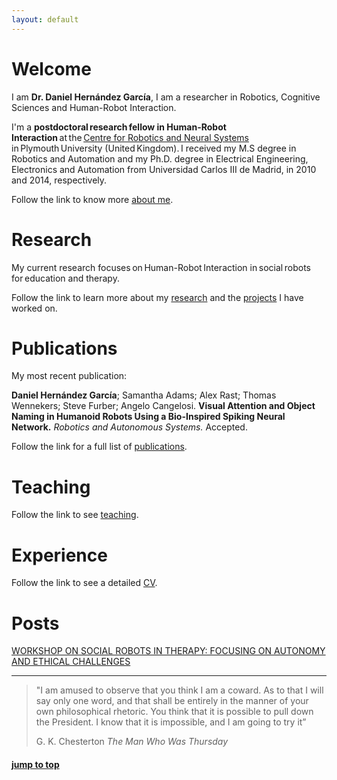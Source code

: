 ```yaml
---
layout: default
---
```


<!-- [Link to another page](./jekyll/update/2018/02/20/dinky-theme).
[Link to another page](./jekyll/update/2018/02/19/welcome-to-jekyll). -->



# [](#welcome)Welcome


I am **Dr. Daniel Hernández García**, I am a researcher in Robotics, Cognitive Sciences and Human-Robot Interaction.

I'm a **postdoctoral research fellow in Human-Robot Interaction** at the [Centre for Robotics and Neural Systems](https://www.plymouth.ac.uk/research/robotics-neural-systems) in Plymouth University (United Kingdom). I received my M.S degree in Robotics and Automation and my Ph.D. degree in Electrical Engineering, Electronics and Automation from Universidad Carlos III de Madrid, in 2010 and 2014, respectively.

Follow the link to know more [about me](about).

<!-- ### Contact
Daniel Hernández García

School of Computing and Mathematics

University of Plymouth

A216 Portland Square

Plymouth PL4 8AA

United Kingdom

email: daniel.hernandez  plymouth.ac.uk

web: dhgarcia.github.io

phone: +44 799 -->



# [](#research)Research

My current research focuses on Human-Robot Interaction in social robots for education and therapy.


Follow the link to learn more about my [research](research) and the [projects](research/#projects) I have worked on.

# [](#publications)Publications

My most recent publication:

**Daniel Hernández García**; Samantha Adams; Alex Rast; Thomas Wennekers; Steve Furber; Angelo Cangelosi. **Visual Attention and Object Naming in Humanoid Robots Using a Bio-Inspired Spiking Neural Network.** _Robotics and Autonomous Systems._ Accepted.

Follow the link for a full list of [publications](publications).

# [](#teaching)Teaching

Follow the link to see [teaching](teaching).

# [](#cv)Experience

Follow the link to see a detailed [CV](cv).


# [](#news)Posts

[WORKSHOP ON SOCIAL ROBOTS IN THERAPY: FOCUSING ON AUTONOMY AND ETHICAL CHALLENGES](https://sites.google.com/view/srec18/home)

* * *

<!-- > This is a blockquote following a header.
>
> When something is important enough, you do it even if the odds are not in your favor. -->
> "I am amused to observe that you think I am a coward. As to that I will say only one word, and that shall be entirely in the manner of your own philosophical rhetoric. You think that it is possible to pull down the President. I know that it is impossible, and I am going to try it”
>
> G. K. Chesterton _The Man Who Was Thursday_

#### [jump to top](#welcome)
